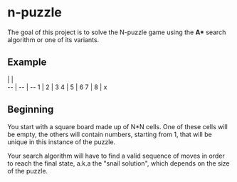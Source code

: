 # n-puzzle

The goal of this project is to solve the N-puzzle game using the __A*__ search algorithm or one of its variants.

## Example
  |   |  
-- | -- | --
1 | 2 | 3
4 | 5 | 6
7 | 8 | x

## Beginning
You start with a square board made up of N*N cells. One of these cells will be empty, the others will contain numbers, starting from 1, that will be unique in this instance of the puzzle.


Your search algorithm will have to find a valid sequence of moves in order to reach the
final state, a.k.a the "snail solution", which depends on the size of the puzzle.

